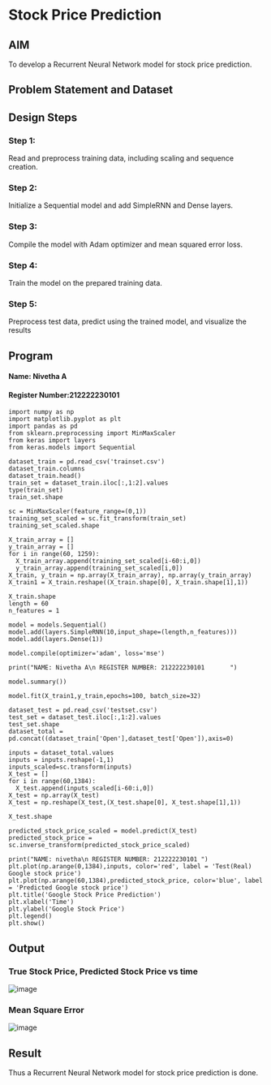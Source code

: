 # Stock Price Prediction

## AIM

To develop a Recurrent Neural Network model for stock price prediction.

## Problem Statement and Dataset

## Design Steps

### Step 1:

Read and preprocess training data, including scaling and sequence creation.

### Step 2:

Initialize a Sequential model and add SimpleRNN and Dense layers.

### Step 3:

Compile the model with Adam optimizer and mean squared error loss.

### Step 4:

Train the model on the prepared training data.

### Step 5:

Preprocess test data, predict using the trained model, and visualize the results

## Program
#### Name: Nivetha A
#### Register Number:212222230101
```
import numpy as np
import matplotlib.pyplot as plt
import pandas as pd
from sklearn.preprocessing import MinMaxScaler
from keras import layers
from keras.models import Sequential

dataset_train = pd.read_csv('trainset.csv')
dataset_train.columns
dataset_train.head()
train_set = dataset_train.iloc[:,1:2].values
type(train_set)
train_set.shape

sc = MinMaxScaler(feature_range=(0,1))
training_set_scaled = sc.fit_transform(train_set)
training_set_scaled.shape

X_train_array = []
y_train_array = []
for i in range(60, 1259):
  X_train_array.append(training_set_scaled[i-60:i,0])
  y_train_array.append(training_set_scaled[i,0])
X_train, y_train = np.array(X_train_array), np.array(y_train_array)
X_train1 = X_train.reshape((X_train.shape[0], X_train.shape[1],1))

X_train.shape
length = 60
n_features = 1

model = models.Sequential()
model.add(layers.SimpleRNN(10,input_shape=(length,n_features)))
model.add(layers.Dense(1))

model.compile(optimizer='adam', loss='mse')

print("NAME: Nivetha A\n REGISTER NUMBER: 212222230101       ")

model.summary())

model.fit(X_train1,y_train,epochs=100, batch_size=32)

dataset_test = pd.read_csv('testset.csv')
test_set = dataset_test.iloc[:,1:2].values
test_set.shape
dataset_total = pd.concat((dataset_train['Open'],dataset_test['Open']),axis=0)

inputs = dataset_total.values
inputs = inputs.reshape(-1,1)
inputs_scaled=sc.transform(inputs)
X_test = []
for i in range(60,1384):
  X_test.append(inputs_scaled[i-60:i,0])
X_test = np.array(X_test)
X_test = np.reshape(X_test,(X_test.shape[0], X_test.shape[1],1))

X_test.shape

predicted_stock_price_scaled = model.predict(X_test)
predicted_stock_price = sc.inverse_transform(predicted_stock_price_scaled)

print("NAME: nivetha\n REGISTER NUMBER: 212222230101 ")
plt.plot(np.arange(0,1384),inputs, color='red', label = 'Test(Real) Google stock price')
plt.plot(np.arange(60,1384),predicted_stock_price, color='blue', label = 'Predicted Google stock price')
plt.title('Google Stock Price Prediction')
plt.xlabel('Time')
plt.ylabel('Google Stock Price')
plt.legend()
plt.show()
```
## Output

### True Stock Price, Predicted Stock Price vs time

![image](https://github.com/nivetharajaa/rnn-stock-price-prediction/assets/120543388/f7d4dac7-b80b-4330-a5cc-b346a2185626)


### Mean Square Error

![image](https://github.com/nivetharajaa/rnn-stock-price-prediction/assets/120543388/da01c3ea-3dc9-4dd2-9bb6-c71bc9381c15)



## Result

Thus a Recurrent Neural Network model for stock price prediction is done.

